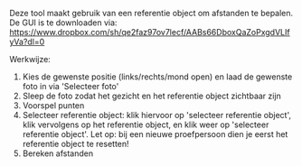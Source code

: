 Deze tool maakt gebruik van een referentie object om afstanden te bepalen. 
De GUI is te downloaden via: https://www.dropbox.com/sh/qe2faz97ov7lecf/AABs66DboxQaZoPxgdVLIfyVa?dl=0

Werkwijze:
1. Kies de gewenste positie (links/rechts/mond open) en laad de gewenste foto in via 'Selecteer foto'
2. Sleep de foto zodat het gezicht en het referentie object zichtbaar zijn
3. Voorspel punten
4. Selecteer referentie object: klik hiervoor op 'selecteer referentie object', klik vervolgens op het referentie object, en klik weer op 'selecteer referentie object'.
   Let op: bij een nieuwe proefpersoon dien je eerst het referentie object te resetten!
5. Bereken afstanden
